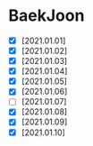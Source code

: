 # BaekJoon
- [x] [2021.01.01]
- [x] [2021.01.02]
- [x] [2021.01.03]
- [x] [2021.01.04]
- [x] [2021.01.05]
- [x] [2021.01.06]
- [ ] [2021.01.07]
- [x] [2021.01.08]
- [x] [2021.01.09]
- [x] [2021.01.10]
